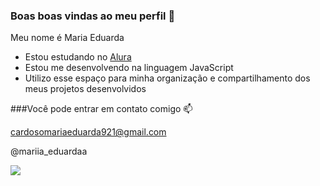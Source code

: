 ### Boas boas vindas ao meu perfil 💙

Meu nome é Maria Eduarda

- Estou estudando no [Alura](https://www.alura.com.br) 
- Estou me desenvolvendo na linguagem JavaScript
- Utilizo esse espaço para minha organização e compartilhamento dos meus projetos desenvolvidos

###Você pode entrar em contato comigo 📫

cardosomariaeduarda921@gmail.com

@mariia_eduardaa

![](https://media1.tenor.com/m/Ts6VHhSc6jkAAAAd/gato-cat.gif)
